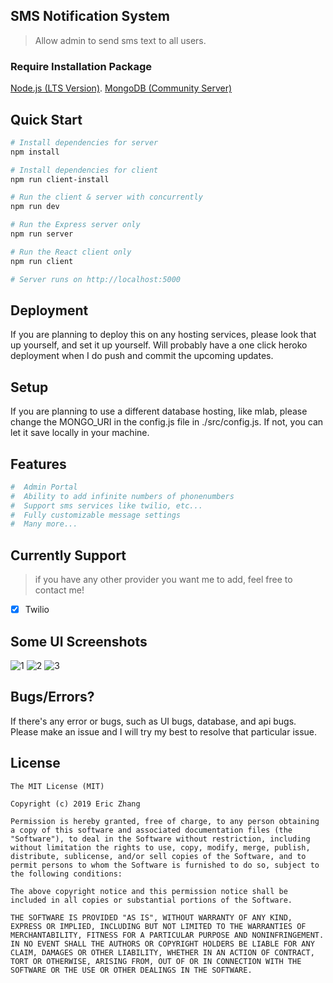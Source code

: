 ## SMS Notification System

> Allow admin to send sms text to all users.

### Require Installation Package

[Node.js (LTS Version)](http://nodejs.org/).
[MongoDB (Community Server)](https://www.mongodb.com/download-center/community)

## Quick Start

```bash
# Install dependencies for server
npm install

# Install dependencies for client
npm run client-install

# Run the client & server with concurrently
npm run dev

# Run the Express server only
npm run server

# Run the React client only
npm run client

# Server runs on http://localhost:5000
```

## Deployment

If you are planning to deploy this on any hosting services, please look that up yourself, and set it up yourself. Will probably have a one click heroko deployment when I do push and commit the upcoming updates.

## Setup

If you are planning to use a different database hosting, like mlab, please change the MONGO_URI in the config.js file in ./src/config.js. If not, you can let it save locally in your machine.

## Features

```bash
#  Admin Portal
#  Ability to add infinite numbers of phonenumbers
#  Support sms services like twilio, etc...
#  Fully customizable message settings
#  Many more...
```

## Currently Support

> if you have any other provider you want me to add, feel free to contact me!

- [x] Twilio

## Some UI Screenshots

![1](https://imgur.com/VYOQgEL.png)
![2](https://imgur.com/sCXH0Jv.png)
![3](https://i.imgur.com/Yl1atLF.png)

## Bugs/Errors?

If there's any error or bugs, such as UI bugs, database, and api bugs. Please make an issue and I will try my best to resolve that particular issue.

## License

```
The MIT License (MIT)

Copyright (c) 2019 Eric Zhang

Permission is hereby granted, free of charge, to any person obtaining a copy of this software and associated documentation files (the "Software"), to deal in the Software without restriction, including without limitation the rights to use, copy, modify, merge, publish, distribute, sublicense, and/or sell copies of the Software, and to permit persons to whom the Software is furnished to do so, subject to the following conditions:

The above copyright notice and this permission notice shall be included in all copies or substantial portions of the Software.

THE SOFTWARE IS PROVIDED "AS IS", WITHOUT WARRANTY OF ANY KIND, EXPRESS OR IMPLIED, INCLUDING BUT NOT LIMITED TO THE WARRANTIES OF MERCHANTABILITY, FITNESS FOR A PARTICULAR PURPOSE AND NONINFRINGEMENT. IN NO EVENT SHALL THE AUTHORS OR COPYRIGHT HOLDERS BE LIABLE FOR ANY CLAIM, DAMAGES OR OTHER LIABILITY, WHETHER IN AN ACTION OF CONTRACT, TORT OR OTHERWISE, ARISING FROM, OUT OF OR IN CONNECTION WITH THE SOFTWARE OR THE USE OR OTHER DEALINGS IN THE SOFTWARE.
```
